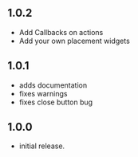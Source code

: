 ## 1.0.2
* Add Callbacks on actions
* Add your own placement widgets

## 1.0.1
* adds documentation
* fixes warnings
* fixes close button bug

## 1.0.0
* initial release.
